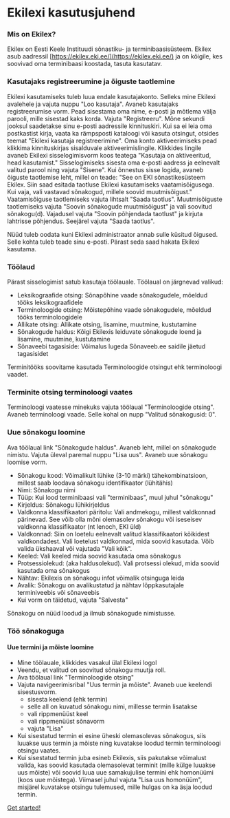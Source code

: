 # Ekilexi kasutusjuhend

### Mis on Ekilex?
Ekilex on Eesti Keele Instituudi sõnastiku- ja terminibaasisüsteem. Ekilex asub aadressil [https://ekilex.eki.ee/](https://ekilex.eki.ee/) ja on kõigile, kes soovivad oma terminibaasi koostada, tasuta kasutatav.

### Kasutajaks registreerumine ja õiguste taotlemine
Ekilexi kasutamiseks tuleb luua endale kasutajakonto. Selleks mine Ekilexi avalehele ja vajuta nuppu "Loo kasutaja". Avaneb kasutajaks registreerumise vorm. Pead sisestama oma nime, e-posti ja mõtlema välja parooli, mille sisestad kaks korda. Vajuta "Registreeru". Mõne sekundi jooksul saadetakse sinu e-posti aadressile kinnituskiri. Kui sa ei leia oma postkastist kirja, vaata ka rämpsposti kataloogi või kasuta otsingut, otsides teemat "Ekilexi kasutaja registreerimine". Oma konto aktiveerimiseks pead klikkima kinnituskirjas sisalduvale aktiveerimislingile.
Klikkides lingile avaneb Ekilexi sisselogimisvorm koos teatega "Kasutaja on aktiveeritud, head kasutamist."
Sisselogimiseks sisesta oma e-posti aadress ja eelnevalt valitud parool ning vajuta "Sisene".
Kui õnnestus sisse logida, avaneb õiguste taotlemise leht, millel on teade: "See on EKI sõnastikesüsteem Ekilex. Siin saad esitada taotluse Ekilexi kasutamiseks vaatamisõigusega. Kui vaja, vali vastavad sõnakogud, millele soovid muutmisõigust."
Vaatamisõiguse taotlemiseks vajuta lihtsalt "Saada taotlus". Muutmisõiguste taotlemiseks vajuta "Soovin sõnakogude muutmisõigust" ja vali soovitud sõnakogu(d). Vajadusel vajuta "Soovin põhjendada taotlust" ja kirjuta lahtrisse põhjendus. Seejärel vajuta "Saada taotlus".

Nüüd tuleb oodata kuni Ekilexi administraator annab sulle küsitud õigused. Selle kohta tuleb teade sinu e-posti. Pärast seda saad hakata Ekilexi kasutama.

### Töölaud
Pärast sisselogimist satub kasutaja töölauale. Töölaual on järgnevad valikud:

- Leksikograafide otsing: Sõnapõhine vaade sõnakogudele, mõeldud tööks leksikograafidele
- Terminoloogide otsing: Mõistepõhine vaade sõnakogudele, mõeldud tööks terminoloogidele
- Allikate otsing: Allikate otsing, lisamine, muutmine, kustutamine
- Sõnakogude haldus: Kõigi Ekilexis leiduvate sõnakogude loend ja lisamine, muutmine, kustutamine
- Sõnaveebi tagasiside: Võimalus lugeda Sõnaveeb.ee saidile jäetud tagasisidet

Terminitööks soovitame kasutada Terminoloogide otsingut ehk terminoloogi vaadet.

### Terminite otsing terminoloogi vaates

Terminoloogi vaatesse minekuks vajuta töölaual "Terminoloogide otsing".
Avaneb terminoloogi vaade. Selle kohal on nupp "Valitud sõnakogusid: 0". 

### Uue sõnakogu loomine
Ava töölaual link "Sõnakogude haldus". Avaneb leht, millel on sõnakogude nimistu. Vajuta üleval paremal nuppu "Lisa uus". Avaneb uue sõnakogu loomise vorm.
- Sõnakogu kood: Võimalikult lühike (3-10 märki) tähekombinatsioon, millest saab loodava sõnakogu identifikaator (lühitähis)
- Nimi: Sõnakogu nimi
- Tüüp: Kui lood terminibaasi vali "terminibaas", muul juhul "sõnakogu"
- Kirjeldus: Sõnakogu lühikirjeldus
- Valdkonna klassifikaatori päritolu: Vali andmekogu, millest valdkonnad pärinevad. See võib olla mõni olemasolev sõnakogu või iseseisev valdkonna klassifikaator (nt lenoch, EKI üld)
- Valdkonnad: Siin on loetelu eelnevalt valitud klassifikaatori kõikidest valdkondadest. Vali loetelust valdkonnad, mida soovid kasutada. Võib valida ükshaaval või vajutada "Vali kõik".
- Keeled: Vali keeled mida soovid kasutada oma sõnakogus
- Protsessiolekud: (aka haldusolekud). Vali protsessi olekud, mida soovid kasutada oma sõnakogus
- Nähtav: Ekilexis on sõnakogu infot võimalik otsinguga leida
- Avalik: Sõnakogu on avalikustatud ja nähtav lõppkasutajale terminiveebis või sõnaveebis
- Kui vorm on täidetud, vajuta "Salvesta"

Sõnakogu on nüüd loodud ja ilmub sõnakogude nimistusse.

### Töö sõnakoguga

#### Uue termini ja mõiste loomine
- Mine töölauale, klikkides vasakul ülal Ekilexi logol
- Veendu, et valitud on soovitud sõnakogu muutja roll. 
- Ava töölaual link "Terminoloogide otsing"
- Vajuta navigeerimisribal "Uus termin ja mõiste". Avaneb uue keelendi sisestusvorm.
  - sisesta keelend (ehk termin)
  - selle all on kuvatud sõnakogu nimi, millesse termin lisatakse
  - vali rippmenüüst keel
  - vali rippmenüüst sõnavorm
  - vajuta "Lisa"
- Kui sisestatud termin ei esine üheski olemasolevas sõnakogus, siis luuakse uus termin ja mõiste ning kuvatakse loodud termin terminoloogi otsingu vaates.
- Kui sisestatud termin juba esineb Ekilexis, siis pakutakse võimalust valida, kas soovid kasutada olemasolevat terminit (mille külge luuakse uus mõiste) või soovid luua uue samakujulise termini ehk homonüümi (koos uue mõistega). Viimasel juhul vajuta "Lisa uus homonüüm", misjärel kuvatakse otsingu tulemused, mille hulgas on ka äsja loodud termin. 


[Get started!](test.md)

